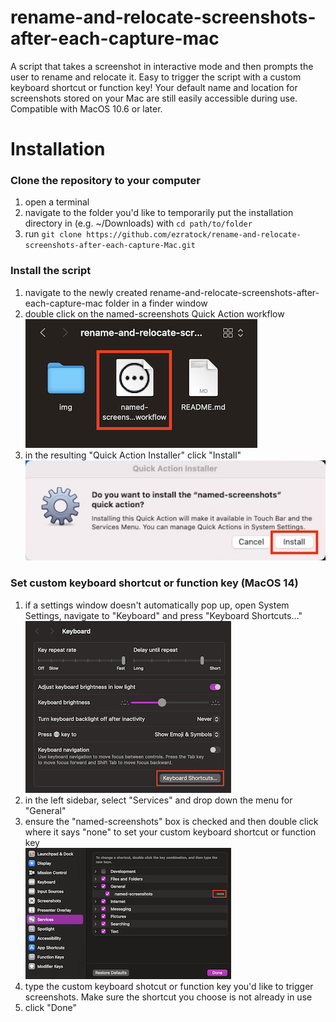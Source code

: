 # rename-and-relocate-screenshots-after-each-capture-mac
A script that takes a screenshot in interactive mode and then prompts the user to rename and relocate it.  Easy to trigger the script with a custom keyboard shortcut or function key!  Your default name and location for screenshots stored on your Mac are still easily accessible during use.  Compatible with MacOS 10.6 or later.

# Installation
### Clone the repository to your computer
1) open a terminal
2) navigate to the folder you'd like to temporarily put the installation directory in (e.g. ~/Downloads) with ``cd path/to/folder``
3) run ``git clone https://github.com/ezratock/rename-and-relocate-screenshots-after-each-capture-Mac.git``
### Install the script
1) navigate to the newly created rename-and-relocate-screenshots-after-each-capture-mac folder in a finder window
2) double click on the named-screenshots Quick Action workflow  
   ![named-screenshots workflow](img/named-screenshots_Workflow.png?raw=true "named-screenshots workflow")
3) in the resulting "Quick Action Installer" click "Install"  
   ![Quick Action Installer](img/QuickActionInstaller.png?raw=true "Quick Action Installer")
### Set custom keyboard shortcut or function key (MacOS 14)
1) if a settings window doesn't automatically pop up, open System Settings, navigate to "Keyboard" and press "Keyboard Shortcuts..."  
![Keyboard Shortcuts](img/keyboard-shortcuts.png?raw=true "keyboard shortcuts")
2) in the left sidebar, select "Services" and drop down the menu for "General"
3) ensure the "named-screenshots" box is checked and then double click where it says "none" to set your custom keyboard shortcut or function key  
   ![none](img/none.png?raw=true "none")
4) type the custom keyboard shotcut or function key you'd like to trigger screenshots.  Make sure the shortcut you choose is not already in use
5) click "Done"

